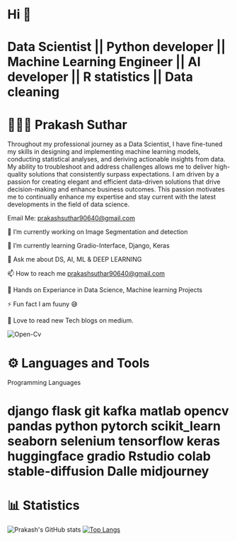   # Hi 👋
# Data Scientist || Python developer || Machine Learning Engineer || AI developer || R statistics || Data cleaning 
# 👨🏻‍💻 Prakash Suthar


Throughout my professional journey as a Data Scientist, I have fine-tuned my skills in designing and implementing machine learning models, conducting statistical analyses, and deriving actionable insights from data. My ability to troubleshoot and address challenges allows me to deliver high-quality solutions that consistently surpass expectations.
I am driven by a passion for creating elegant and efficient data-driven solutions that drive decision-making and enhance business outcomes. This passion motivates me to continually enhance my expertise and stay current with the latest developments in the field of data science.

Email Me: prakashsuthar90640@gmail.com

🔭 I’m currently working on Image Segmentation and detection 

🌱 I’m currently learning Gradio-Interface, Django, Keras

💬 Ask me about DS, AI, ML & DEEP LEARNING

📫 How to reach me prakashsuthar90640@gmail.com

📄 Hands on Experiance in Data Science, Machine learning Projects

⚡ Fun fact I am fuuny 😅

💞️ Love to read new Tech blogs on medium. 

![Open-Cv]([https://opencv.org/](https://opencv1.b-cdn.net/wp-content/uploads/2022/05/logo.png))


# ⚙️ Languages and Tools
Programming Languages
# django flask  git  kafka  matlab  opencv  pandas  python  pytorch scikit_learn  seaborn  selenium  tensorflow  keras  huggingface  gradio  Rstudio  colab  stable-diffusion  Dalle midjourney 

# 📊 Statistics


![Prakash's GitHub stats](https://github-readme-stats.vercel.app/api?username=Prakash-Suthar&show_icons=true&theme=tokyonight)
[![Top Langs](https://github-readme-stats.vercel.app/api/top-langs/?username=Prakash-Suthar&layout=donut&&show_icons=true&theme=tokyonight)](https://github.com/Prakash-Suthar)



<!---

Khaled Badran's GitHub Stats

GitHub Streak

Most Used Languages

<!---
Prakash-Suthar/Prakash-Suthar is a ✨ special ✨ repository because its `README.md` (this file) appears on your GitHub profile.
You can click the Preview link to take a look at your changes.
--->
